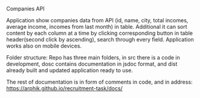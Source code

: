 Companies API


Application show companies data from API (id, name, city, total incomes, average income, incomes from last month) in table. 
Additional it can sort content by each column at a time by clicking corresponding button in table header(second click by ascending), search through every field. 
    Application works also on mobile devices.

Folder structure:
Repo has three main folders, in src there is a code in development, dosc contains documentation in jsdoc format, 
and dist already built and updated application ready to use.



The rest of documentation is in form of comments in code, and in address:
https://arphik.github.io/recruitment-task/docs/